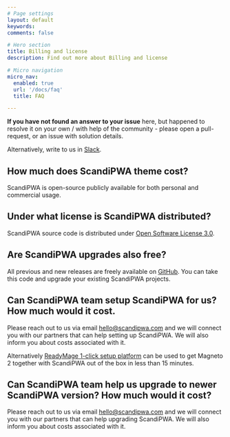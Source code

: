 ```yaml
---
# Page settings
layout: default
keywords:
comments: false

# Hero section
title: Billing and license
description: Find out more about Billing and license

# Micro navigation
micro_nav:
  enabled: true
  url: '/docs/faq'
  title: FAQ

---
```


**If you have not found an answer to your issue** here, but happened to resolve it on your own / with help of the community - please open a pull-request, or an issue with solution details.

Alternatively, write to us in [Slack](https://join.slack.com/t/scandipwa/shared_invite/enQtNzE2Mjg1Nzg3MTg5LTQwM2E2NmQ0NmQ2MzliMjVjYjQ1MTFiYWU5ODAyYTYyMGQzNWM3MDhkYzkyZGMxYTJlZWI1N2ExY2Q1MDMwMTk).

## How much does ScandiPWA theme cost?

ScandiPWA is open-source publicly available for both personal and commercial usage.

## Under what license is ScandiPWA distributed?

ScandiPWA source code is distributed under [Open Software License 3.0](https://opensource.org/licenses/OSL-3.0).

## Are ScandiPWA upgrades also free?

All previous and new releases are freely available on [GitHub](https://github.com/scandipwa/base-theme). You can take this code and upgrade your existing ScandiPWA projects.

## Can ScandiPWA team setup ScandiPWA for us? How much would it cost.

Please reach out to us via email hello@scandipwa.com and we will connect you with our partners that can help setting up ScandiPWA. We will also inform you about costs associated with it.

Alternatively [ReadyMage 1-click setup platform](https://readymage.com/) can be used to get Magneto 2 together with ScandiPWA out of the box in less than 15 minutes.

## Can ScandiPWA team help us upgrade to newer ScandiPWA version? How much would it cost?

Please reach out to us via email hello@scandipwa.com and we will connect you with our partners that can help upgrading ScandiPWA. We will also inform you about costs associated with it.

